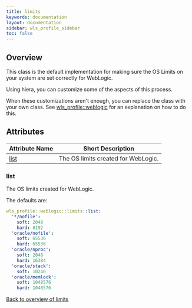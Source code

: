 ```yaml
---
title: limits
keywords: documentation
layout: documentation
sidebar: wls_profile_sidebar
toc: false
---
```

## Overview

This class is the default implementation for making sure the OS Limits on your system are set correctly for WebLogic.

Using hiera, you can customize some of the aspects of this process.

When these customizations aren't enough, you can replace the class with your own class. See [wls_profile::weblogic](./weblogic.html) for an explanation on how to do this.





## Attributes



Attribute Name       | Short Description                   |
-------------------- | ----------------------------------- |
[list](#limits_list) | The OS limits created for WebLogic. |




### list<a name='limits_list'>

The OS limits created for WebLogic.

The defaults are:

```yaml
wls_profile::weblogic::limits::list:
  '*/nofile':
    soft: 2048
    hard: 8192
  'oracle/nofile':
    soft: 65536
    hard: 65536
  'oracle/nproc':
    soft: 2048
    hard: 16384
  'oracle/stack':
    soft: 10240
  'oracle/memlock':
    soft: 1048576
    hard: 1048576
```

[Back to overview of limits](#attributes)
